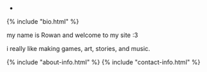 -
<div>
    {% include "bio.html" %}
    <div class="has-quarter-padding">
        <p>my name is Rowan and welcome to my site :3</p>
        <p>i really like making games, art, stories, and music.</p>
    </div>
    <div>
        {% include "about-info.html" %}
        {% include "contact-info.html" %}
    </div>
</div>

